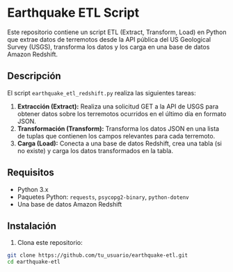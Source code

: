# Earthquake ETL Script

Este repositorio contiene un script ETL (Extract, Transform, Load) en Python que extrae datos de terremotos desde la API pública del US Geological Survey (USGS), transforma los datos y los carga en una base de datos Amazon Redshift.

## Descripción

El script `earthquake_etl_redshift.py` realiza las siguientes tareas:

1. **Extracción (Extract):** Realiza una solicitud GET a la API de USGS para obtener datos sobre los terremotos ocurridos en el último día en formato JSON.
2. **Transformación (Transform):** Transforma los datos JSON en una lista de tuplas que contienen los campos relevantes para cada terremoto.
3. **Carga (Load):** Conecta a una base de datos Redshift, crea una tabla (si no existe) y carga los datos transformados en la tabla.

## Requisitos

- Python 3.x
- Paquetes Python: `requests`, `psycopg2-binary`, `python-dotenv`
- Una base de datos Amazon Redshift

## Instalación

1. Clona este repositorio:

```bash
git clone https://github.com/tu_usuario/earthquake-etl.git
cd earthquake-etl
